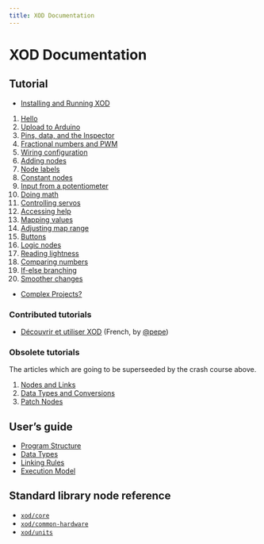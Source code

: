 ```yaml
---
title: XOD Documentation
---
```


XOD Documentation
=================

Tutorial
--------

* [Installing and Running XOD](./tutorial/install/)

1. [Hello](./tutorial/01-hello)
2. [Upload to Arduino](./tutorial/02-deploy)
3. [Pins, data, and the Inspector](./tutorial/03-inspector)
4. [Fractional numbers and PWM](./tutorial/04-pwm)
5. [Wiring configuration](./tutorial/05-wiring)
6. [Adding nodes](./tutorial/06-adding-nodes)
7. [Node labels](./tutorial/07-labels)
8. [Constant nodes](./tutorial/08-constants)
9. [Input from a potentiometer](./tutorial/09-pot)
10. [Doing math](./tutorial/10-math)
11. [Controlling servos](./tutorial/11-servo)
12. [Accessing help](./tutorial/12-help)
13. [Mapping values](./tutorial/13-map)
14. [Adjusting map range](./tutorial/14-map-adjust)
15. [Buttons](./tutorial/15-buttons)
16. [Logic nodes](./tutorial/16-logic)
17. [Reading lightness](./tutorial/17-ldr)
18. [Comparing numbers](./tutorial/18-comparisons)
19. [If-else branching](./tutorial/19-if-else)
20. [Smoother changes](./tutorial/20-fade)

* [Complex Projects?](./tutorial/complex-projects/)

### Contributed tutorials

* [Découvrir et utiliser XOD](http://formations.open-elearning.fr/modules/electronique/xod/decouverte/) (French, by [@pepe](https://forum.xod.io/u/pepe/summary))

### Obsolete tutorials

The articles which are going to be superseeded by the crash course above.

1. [Nodes and Links](./tutorial/nodes-and-links/)
1. [Data Types and Conversions](./tutorial/data-types-and-conversions/)
1. [Patch Nodes](./tutorial/patch-nodes/)

User’s guide
------------

* [Program Structure](./guide/program-structure/)
* [Data Types](./guide/data-types/)
* [Linking Rules](./guide/linking-rules/)
* [Execution Model](./guide/execution-model/)

Standard library node reference
-------------------------------

* [`xod/core`](/libs/xod/core/)
* [`xod/common-hardware`](/libs/xod/common-hardware/)
* [`xod/units`](/libs/xod/units/)
